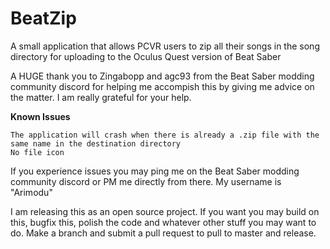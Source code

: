 # BeatZip
A small application that allows PCVR users to zip all their songs in the song directory for uploading to the Oculus Quest version of Beat Saber

A HUGE thank you to Zingabopp and agc93 from the Beat Saber modding community discord for helping me accompish this by giving me advice on the matter. I am really grateful for your help.

**Known Issues**
		
	The application will crash when there is already a .zip file with the same name in the destination directory
	No file icon
	

If you experience issues you may ping me on the Beat Saber modding community discord or PM me directly from there. My username is "Arimodu"


I am releasing this as an open source project. If you want you may build on this, bugfix this, polish the code and whatever other stuff you may want to do. Make a branch and submit a pull request to pull to master and release.

